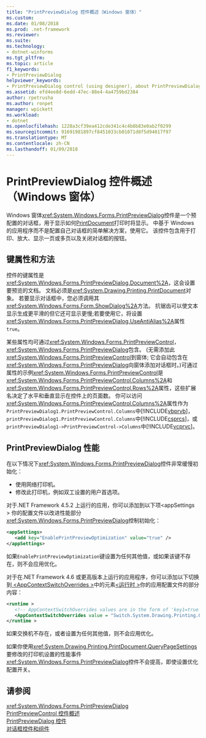 ```yaml
---
title: "PrintPreviewDialog 控件概述（Windows 窗体）"
ms.custom: 
ms.date: 01/08/2018
ms.prod: .net-framework
ms.reviewer: 
ms.suite: 
ms.technology:
- dotnet-winforms
ms.tgt_pltfrm: 
ms.topic: article
f1_keywords:
- PrintPreviewDialog
helpviewer_keywords:
- PrintPreviewDialog control (using designer), about PrintPreviewDialog
ms.assetid: efd4ee8d-6edd-47ec-88e4-4a4759bd2384
author: rpetrusha
ms.author: ronpet
manager: wpickett
ms.workload:
- dotnet
ms.openlocfilehash: 1228a3cf39ea412cde341c4c4b8b83e0ab2f0299
ms.sourcegitcommit: 91691981897cf8451033cb01071d8f5d94017f97
ms.translationtype: MT
ms.contentlocale: zh-CN
ms.lasthandoff: 01/09/2018
---
```

# <a name="printpreviewdialog-control-overview-windows-forms"></a>PrintPreviewDialog 控件概述 （Windows 窗体）
Windows 窗体<xref:System.Windows.Forms.PrintPreviewDialog>控件是一个预配置的对话框，用于显示如何[PrintDocument](../../../../docs/framework/winforms/controls/printdocument-component-windows-forms.md)打印时将显示。 中基于 Windows 的应用程序而不是配置自己对话框的简单解决方案，使用它。 该控件包含用于打印、放大、显示一页或多页以及关闭对话框的按钮。  
  
## <a name="key-properties-and-methods"></a>键属性和方法  
 控件的键属性是<xref:System.Windows.Forms.PrintPreviewDialog.Document%2A>，这会设置要预览的文档。 文档必须是<xref:System.Drawing.Printing.PrintDocument>对象。 若要显示对话框中，您必须调用其<xref:System.Windows.Forms.Form.ShowDialog%2A>方法。 抗锯齿可以使文本显示生成更平滑的但它还可显示更慢;若要使用它，将设置<xref:System.Windows.Forms.PrintPreviewDialog.UseAntiAlias%2A>属性`true`。  
  
 某些属性均可通过<xref:System.Windows.Forms.PrintPreviewControl>，<xref:System.Windows.Forms.PrintPreviewDialog>包含。 (无需添加此<xref:System.Windows.Forms.PrintPreviewControl>到窗体; 它会自动包含在<xref:System.Windows.Forms.PrintPreviewDialog>向窗体添加对话框时。)可通过属性的示例<xref:System.Windows.Forms.PrintPreviewControl>是<xref:System.Windows.Forms.PrintPreviewControl.Columns%2A>和<xref:System.Windows.Forms.PrintPreviewControl.Rows%2A>属性，这些扩展名决定了水平和垂直显示在控件上的页面数。 你可以访问<xref:System.Windows.Forms.PrintPreviewControl.Columns%2A>属性作为`PrintPreviewDialog1.PrintPreviewControl.Columns`中[!INCLUDE[vbprvb](../../../../includes/vbprvb-md.md)]，`printPreviewDialog1.PrintPreviewControl.Columns`中[!INCLUDE[csprcs](../../../../includes/csprcs-md.md)]，或`printPreviewDialog1->PrintPreviewControl->Columns`中[!INCLUDE[vcprvc](../../../../includes/vcprvc-md.md)]。  
  
## <a name="printpreviewdialog-performance"></a>PrintPreviewDialog 性能

在以下情况下<xref:System.Windows.Forms.PrintPreviewDialog>控件非常缓慢初始化：

- 使用网络打印机。
- 修改此打印机，例如双工设置的用户首选项。
  
对于.NET Framework 4.5.2 上运行的应用，你可以添加到以下项\<appSettings > 你的配置文件以改进性能部分<xref:System.Windows.Forms.PrintPreviewDialog>控制初始化：

```xml
<appSettings>
   <add key="EnablePrintPreviewOptimization" value="true" />
</appSettings>
```
如果`EnablePrintPreviewOptimization`键设置为任何其他值，或如果该键不存在，则不会应用优化。

对于在.NET Framework 4.6 或更高版本上运行的应用程序，你可以添加以下切换到[ \<AppContextSwitchOverrides >](../../configure-apps/file-schema/runtime/appcontextswitchoverrides-element.md)中的元素[\<运行时 >](../../configure-apps/file-schema/runtime/index.md)你的应用配置文件的部分内容：

```xml
<runtime >
   <!-- AppContextSwitchOverrides values are in the form of 'key1=true|false;key2=true|false -->
   <AppContextSwitchOverrides value = "Switch.System.Drawing.Printing.OptimizePrintPreview=true" />
</runtime >
``` 
如果交换机不存在，或者设置为任何其他值，则不会应用优化。 

如果你使用<xref:System.Drawing.Printing.PrintDocument.QueryPageSettings>要修改的打印机设置的性能事件<xref:System.Windows.Forms.PrintPreviewDialog>控件不会提高，即使设置优化配置开关。  

## <a name="see-also"></a>请参阅  
 <xref:System.Windows.Forms.PrintPreviewDialog>  
 [PrintPreviewControl 控件概述](../../../../docs/framework/winforms/controls/printpreviewcontrol-control-overview-windows-forms.md)  
 [PrintPreviewDialog 控件](../../../../docs/framework/winforms/controls/printpreviewdialog-control-windows-forms.md)  
 [对话框控件和组件](../../../../docs/framework/winforms/controls/dialog-box-controls-and-components-windows-forms.md)
